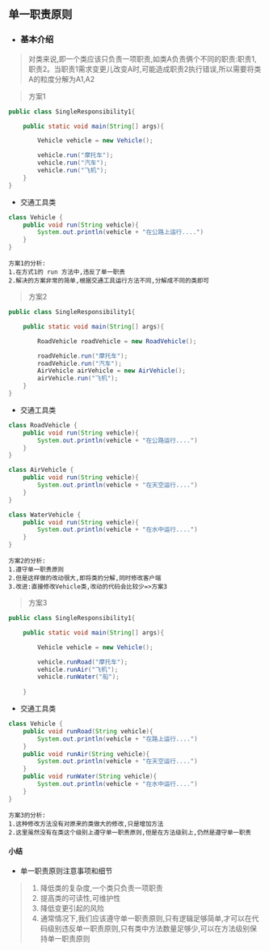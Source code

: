 ## 单一职责原则
* ### 基本介绍
>对类来说,即一个类应该只负责一项职责,如类A负责俩个不同的职责:职责1,职责2。当职责1需求变更儿改变A时,可能造成职责2执行错误,所以需要将类A的粒度分解为A1,A2

> 方案1
```java
public class SingleResponsibility1{

    public static void main(String[] args){

        Vehicle vehicle = new Vehicle();

        vehicle.run("摩托车");
        vehicle.run("汽车");
        vehicle.run("飞机");
    }
}

```
- 交通工具类
```java
class Vehicle {
    public void run(String vehicle){
        System.out.println(vehicle + "在公路上运行....")
    }
}
```

```
方案1的分析:
1.在方式1的 run 方法中,违反了单一职责
2.解决的方案非常的简单,根据交通工具运行方法不同,分解成不同的类即可
```
>方案2
```java
public class SingleResponsibility1{

    public static void main(String[] args){

        RoadVehicle roadVehicle = new RoadVehicle();

        roadVehicle.run("摩托车");
        roadVehicle.run("汽车");
        AirVehicle airVehicle = new AirVehicle();
        airVehicle.run("飞机");
    }
}
```
- 交通工具类
```java
class RoadVehicle {
    public void run(String vehicle){
        System.out.println(vehicle + "在公路运行....")
    }
}

class AirVehicle {
    public void run(String vehicle){
        System.out.println(vehicle + "在天空运行....")
    }
}

class WaterVehicle {
    public void run(String vehicle){
        System.out.println(vehicle + "在水中运行....")
    }
}
```
```
方案2的分析:
1.遵守单一职责原则
2.但是这样做的改动很大,即将类的分解,同时修改客户端
3.改进:直接修改Vehicle类,改动的代码会比较少=>方案3
```
>方案3
```java
public class SingleResponsibility1{

    public static void main(String[] args){

        Vehicle vehicle = new Vehicle();

        vehicle.runRoad("摩托车");
        vehicle.runAir("飞机");
        vehicle.runWater("船");
        
    }
```
- 交通工具类
```java
class Vehicle {
    public void runRoad(String vehicle){
        System.out.println(vehicle + "在路上运行....")
    }
    public void runAir(String vehicle){
        System.out.println(vehicle + "在天空运行....")
    }
    public void runWater(String vehicle){
        System.out.println(vehicle + "在水中运行....")
    }
}
```
```
方案3的分析:
1.这种修改方法没有对原来的类做大的修改,只是增加方法
2.这里虽然没有在类这个级别上遵守单一职责原则,但是在方法级别上,仍然是遵守单一职责
```

#### 小结
- 单一职责原则注意事项和细节
> 1. 降低类的复杂度,一个类只负责一项职责 
> 2. 提高类的可读性,可维护性
> 3. 降低变更引起的风险
> 4. 通常情况下,我们应该遵守单一职责原则,只有逻辑足够简单,才可以在代码级别违反单一职责原则,只有类中方法数量足够少,可以在方法级别保持单一职责原则